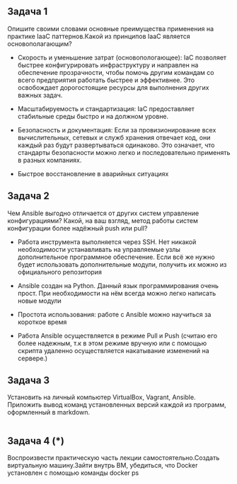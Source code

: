 ## Задача 1
Опишите своими словами основные преимущества применения на практике IaaC паттернов.Какой из принципов IaaC является основополагающим?

* Скорость и уменьшение затрат (основопологающее): IaC позволяет быстрее конфигурировать инфраструктуру и направлен на обеспечение прозрачности, чтобы помочь другим командам со всего 
предприятия работать быстрее и эффективнее. Это освобождает дорогостоящие ресурсы для выполнения других важных задач.

* Масштабируемость и стандартизация: IaC предоставляет стабильные среды быстро и на должном уровне. 

* Безопасность и документация: Если за провизионирование всех вычислительных, сетевых и служб хранения отвечает код, они каждый раз будут развертываться одинаково. Это 
означает, что стандарты безопасности можно легко и последовательно применять в разных компаниях.

* Быстрое восстановление в аварийных ситуациях

## Задача 2
Чем Ansible выгодно отличается от других систем управление конфигурациями?
Какой, на ваш взгляд, метод работы систем конфигурации более надёжный push или pull?

* Работа инструмента выполняется через SSH. Нет никакой необходимости устанавливать на управляемые узлы дополнительное программное обеспечение. Если всё же нужно будет 
использовать дополнительные модули, получить их можно из официального репозитория

* Ansible создан на Python. Данный язык программирования очень прост. При необходимости на нём всегда можно легко написать новые модули

* Простота использования: работе с Ansible можно научиться за короткое время

* Работа Ansible осуществляется в режиме Pull и Push (считаю его более надежным, т.к в этом режиме вручную или с помощью скрипта удаленно осуществляется накатывание 
изменений на сервере.)

## Задача 3
Установить на личный компьютер VirtualBox, Vagrant, Ansible. Приложить вывод команд установленных версий каждой из программ, оформленный в markdown.
```

```
## Задача 4 (*)
Воспроизвести практическую часть лекции самостоятельно.Создать виртуальную машину.Зайти внутрь ВМ, убедиться, что Docker установлен с помощью команды docker ps
